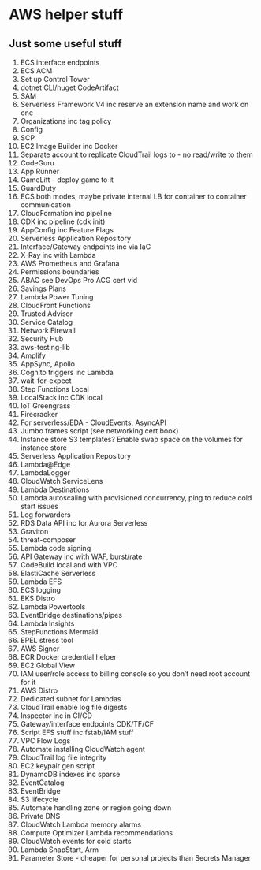 # AWS helper stuff

## Just some useful stuff
1. ECS interface endpoints
2. ECS ACM
3. Set up Control Tower
4. dotnet CLI/nuget CodeArtifact
5. SAM
6. Serverless Framework V4 inc reserve an extension name and work on one
7. Organizations inc tag policy
8. Config
9. SCP
10. EC2 Image Builder inc Docker
11. Separate account to replicate CloudTrail logs to - no read/write to them
12. CodeGuru
13. App Runner
14. GameLift - deploy game to it
15. GuardDuty
16. ECS both modes, maybe private internal LB for container to container communication
17. CloudFormation inc pipeline
18. CDK inc pipeline (cdk init)
19. AppConfig inc Feature Flags
20. Serverless Application Repository
21. Interface/Gateway endpoints inc via IaC
22. X-Ray inc with Lambda
23. AWS Prometheus and Grafana
24. Permissions boundaries
25. ABAC see DevOps Pro ACG cert vid
26. Savings Plans
27. Lambda Power Tuning
28. CloudFront Functions
29. Trusted Advisor
30. Service Catalog
31. Network Firewall
32. Security Hub
33. aws-testing-lib
34. Amplify
35. AppSync, Apollo
36. Cognito triggers inc Lambda
37. wait-for-expect
38. Step Functions Local
39. LocalStack inc CDK local
40. IoT Greengrass
41. Firecracker
42. For serverless/EDA - CloudEvents, AsyncAPI
43. Jumbo frames script (see networking cert book)
44. Instance store S3 templates? Enable swap space on the volumes for instance store
45. Serverless Application Repository
46. Lambda@Edge
47. LambdaLogger
48. CloudWatch ServiceLens
49. Lambda Destinations
50. Lambda autoscaling with provisioned concurrency, ping to reduce cold start issues
51. Log forwarders
52. RDS Data API inc for Aurora Serverless
53. Graviton
54. threat-composer
55. Lambda code signing
56. API Gateway inc with WAF, burst/rate
57. CodeBuild local and with VPC
58. ElastiCache Serverless
59. Lambda EFS
60. ECS logging
61. EKS Distro
62. Lambda Powertools
63. EventBridge destinations/pipes
64. Lambda Insights
65. StepFunctions Mermaid
66. EPEL stress tool
67. AWS Signer
68. ECR Docker credential helper
69. EC2 Global View
70. IAM user/role access to billing console so you don’t need root account for it
71. AWS Distro
72. Dedicated subnet for Lambdas
73. CloudTrail enable log file digests
74. Inspector inc in CI/CD
75. Gateway/interface endpoints CDK/TF/CF
76. Script EFS stuff inc fstab/IAM stuff
77. VPC Flow Logs
78. Automate installing CloudWatch agent
79. CloudTrail log file integrity
80. EC2 keypair gen script
81. DynamoDB indexes inc sparse
82. EventCatalog
83. EventBridge
84. S3 lifecycle
85. Automate handling zone or region going down
86. Private DNS
87. CloudWatch Lambda memory alarms
88. Compute Optimizer Lambda recommendations
89. CloudWatch events for cold starts
90. Lambda SnapStart, Arm
91. Parameter Store - cheaper for personal projects than Secrets Manager
